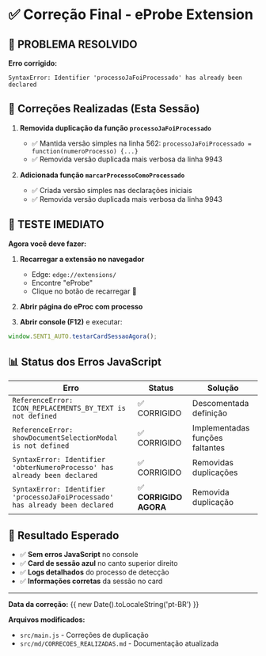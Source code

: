 # ✅ Correção Final - eProbe Extension

## 🎯 PROBLEMA RESOLVIDO

**Erro corrigido:**

```
SyntaxError: Identifier 'processoJaFoiProcessado' has already been declared
```

## 🔧 Correções Realizadas (Esta Sessão)

1. **Removida duplicação da função `processoJaFoiProcessado`**

    - ✅ Mantida versão simples na linha 562: `processoJaFoiProcessado = function(numeroProcesso) {...}`
    - ✅ Removida versão duplicada mais verbosa da linha 9943

2. **Adicionada função `marcarProcessoComoProcessado`**
    - ✅ Criada versão simples nas declarações iniciais
    - ✅ Removida versão duplicada mais verbosa da linha 9943

## 🧪 TESTE IMEDIATO

**Agora você deve fazer:**

1. **Recarregar a extensão no navegador**

    - Edge: `edge://extensions/`
    - Encontre "eProbe"
    - Clique no botão de recarregar 🔄

2. **Abrir página do eProc com processo**

3. **Abrir console (F12)** e executar:

```javascript
window.SENT1_AUTO.testarCardSessaoAgora();
```

## 📊 Status dos Erros JavaScript

| Erro                                                                          | Status                 | Solução                         |
| ----------------------------------------------------------------------------- | ---------------------- | ------------------------------- |
| `ReferenceError: ICON_REPLACEMENTS_BY_TEXT is not defined`                    | ✅ CORRIGIDO           | Descomentada definição          |
| `ReferenceError: showDocumentSelectionModal is not defined`                   | ✅ CORRIGIDO           | Implementadas funções faltantes |
| `SyntaxError: Identifier 'obterNumeroProcesso' has already been declared`     | ✅ CORRIGIDO           | Removidas duplicações           |
| `SyntaxError: Identifier 'processoJaFoiProcessado' has already been declared` | ✅ **CORRIGIDO AGORA** | Removida duplicação             |

## 🎯 Resultado Esperado

-   ✅ **Sem erros JavaScript** no console
-   ✅ **Card de sessão azul** no canto superior direito
-   ✅ **Logs detalhados** do processo de detecção
-   ✅ **Informações corretas** da sessão no card

---

**Data da correção:** {{ new Date().toLocaleString('pt-BR') }}

**Arquivos modificados:**

-   `src/main.js` - Correções de duplicação
-   `src/md/CORRECOES_REALIZADAS.md` - Documentação atualizada
